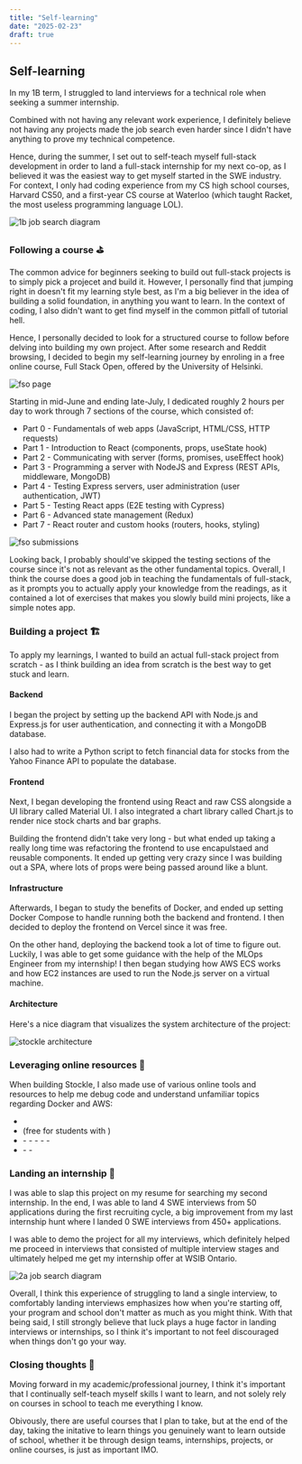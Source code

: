 ```yaml
---
title: "Self-learning"
date: "2025-02-23"
draft: true
---
```


## Self-learning

In my 1B term, I struggled to land interviews for a technical role when seeking a summer internship.

Combined with not having any relevant work experience, I definitely believe not having any projects made the job search even harder since I didn't have anything to prove my technical competence.

Hence, during the summer, I set out to self-teach myself full-stack development in order to land a full-stack internship for my next co-op, as I believed it was the easiest way to get myself started in the SWE industry. For context, I only had coding experience from my CS high school courses, Harvard CS50, and a first-year CS course at Waterloo (which taught Racket, the most useless programming language LOL).

![1b job search diagram](/self-learning/1b-job-search-diagram.png)

### Following a course ⛳

The common advice for beginners seeking to build out full-stack projects is to simply pick a projecet and build it. However, I personally find that jumping right in doesn't fit my learning style best, as I'm a big believer in the idea of building a solid foundation, in anything you want to learn. In the context of coding, I also didn't want to get find myself in the common pitfall of tutorial hell.

Hence, I personally decided to look for a structured course to follow before delving into building my own project. After some research and Reddit browsing, I decided to begin my self-learning journey by enroling in a free online course, Full Stack Open, offered by the University of Helsinki. 

![fso page](/self-learning/fso-page.png)

Starting in mid-June and ending late-July, I dedicated roughly 2 hours per day to work through 7 sections of the course, which consisted of:
- Part 0 - Fundamentals of web apps (JavaScript, HTML/CSS, HTTP requests)
- Part 1 - Introduction to React (components, props, useState hook)
- Part 2 - Communicating with server (forms, promises, useEffect hook)
- Part 3 - Programming a server with NodeJS and Express (REST APIs, middleware, MongoDB)
- Part 4 - Testing Express servers, user administration (user authentication, JWT)
- Part 5 - Testing React apps (E2E testing with Cypress)
- Part 6 - Advanced state management (Redux)
- Part 7 - React router and custom hooks (routers, hooks, styling)

![fso submissions](/self-learning/fso-submissions.png)

Looking back, I probably should've skipped the testing sections of the course since it's not as relevant as the other fundamental topics. Overall, I think the course does a good job in teaching the fundamentals of full-stack, as it prompts you to actually apply your knowledge from the readings, as it contained a lot of exercises that makes you slowly build mini projects, like a simple notes app.

### Building a project 🏗️

To apply my learnings, I wanted to build an actual full-stack project from scratch - as I think building an idea from scratch is the best way to get stuck and learn.

#### Backend

I began the project by setting up the backend API with Node.js and Express.js for user authentication, and connecting it with a MongoDB database. 

I also had to write a Python script to fetch financial data for stocks from the Yahoo Finance API to populate the database.

#### Frontend

Next, I began developing the frontend using React and raw CSS alongside a UI library called Material UI. I also integrated a chart library called Chart.js to render nice stock charts and bar graphs.

Building the frontend didn't take very long - but what ended up taking a really long time was refactoring the frontend to use encapulstaed and reusable components. It ended up getting very crazy since I was building out a SPA, where lots of props were being passed around like a blunt.

#### Infrastructure

Afterwards, I began to study the benefits of Docker, and ended up setting Docker Compose to handle running both the backend and frontend. I then decided to deploy the frontend on Vercel since it was free. 

On the other hand, deploying the backend took a lot of time to figure out. Luckily, I was able to get some guidance with the help of the MLOps Engineer from my internship! I then began studying how AWS ECS works and how EC2 instances are used to run the Node.js server on a virtual machine.

#### Architecture
Here's a nice diagram that visualizes the system architecture of the project:

![stockle architecture](/self-learning/stockle-architecture.png)

### Leveraging online resources 🤖

When building Stockle, I also made use of various online tools and resources to help me debug code and understand unfamiliar topics regarding Docker and AWS:

- <ExternalLink url="https://chatgpt.com/" title="ChatGPT" />
- <ExternalLink url="https://github.com/features/copilot" title="Github Copilot" /> (free for students with <ExternalLink url="https://github.com/education/students" title="Github Education" />)
- <ExternalLink url="https://www.youtube.com/" title="Youtube Tutorials" />
  - <ExternalLink url="https://www.youtube.com/watch?v=Gjnup-PuquQ" title="Docker in 100 Seconds">
  - <ExternalLink url="https://youtu.be/J2dB96MUL8s?si=VQJikukzFogwHyZx" title="How to Dockerize a MERN App with Docker Compose" />
  - <ExternalLink url="https://www.youtube.com/watch?v=8XnqgiQaIkU" title="How to upload Docker Images to ECR on AWS in under 10 minutes" />
  - <ExternalLink url="https://www.youtube.com/watch?v=gEo-w6Z3m0I" title="Creating an ECS Cluster from scratch using EC2 instance" />
  - <ExternalLink url="https://www.youtube.com/watch?v=HpIpMj6ssdE" title="Add A Custom Domain on Vercel" />
- <ExternalLink url="https://stackoverflow.com/questions" title="Stack Overflow" />
  - <ExternalLink url="https://stackoverflow.com/questions/40575584/what-is-the-difference-between-amazon-ecs-and-amazon-ec2" title="What is the difference between Amazon ECS and Amazon EC2?" />
  - <ExternalLink url="https://stackoverflow.com/questions/17683458/how-do-i-commit-case-sensitive-only-filename-changes-in-git" title="How do I commit case-sensitive only filename changes in Git?" />

### Landing an internship 📍

I was able to slap this project on my resume for searching my second internship. In the end, I was able to land 4 SWE interviews from 50 applications during the first recruiting cycle, a big improvement from my last internship hunt where I landed 0 SWE interviews from 450+ applications.

I was able to demo the project for all my interviews, which definitely helped me proceed in interviews that consisted of multiple interview stages and ultimately helped me get my internship offer at WSIB Ontario.

![2a job search diagram](/self-learning/2a-job-search-diagram.png)

Overall, I think this experience of struggling to land a single interview, to comfortably landing interviews emphasizes how when you're starting off, your program and school don't matter as much as you might think. With that being said, I still strongly believe that luck plays a huge factor in landing interviews or internships, so I think it's important to not feel discouraged when things don't go your way.

### Closing thoughts 💭

Moving forward in my academic/professional journey, I think it's important that I continually self-teach myself skills I want to learn, and not solely rely on courses in school to teach me everything I know. 

Obivously, there are useful courses that I plan to take, but at the end of the day, taking the initative to learn things you genuinely want to learn outside of school, whether it be through design teams, internships, projects, or online courses, is just as important IMO.
